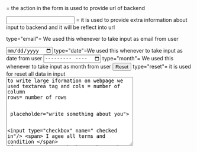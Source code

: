 <form action="enter url of backend"> = the action in the form is used to provide url of 
backend

<input type="email" name="email id"/> = it is used to provide extra information about 
input to backend and it will be reflect into url

 
type="email"= We used this whenever to take input as email from user


<input type="date" name="dob"/>
type="date"=We used this whenever to take input as date from user

<input type="month"/>
type="month"= We used this whenever to take input as month from user


<input type="reset"/>
type="reset"= it is used for reset all data in input


<textarea cols="40" rows="12">
to write large iformation on webpage we used textarea tag and cols = number of column
rows= number of rows


 placeholder="write something about you">


<input type="checkbox" name=" checked in"/> <span> I agee all terms and condition </span>
if we want user to check some boxes then we used type="checkbox" in the input tag




<input type="radio"
when we want radio button in our webpage we used type="radio"


 name="any name"/>
name of all radio button should be same so that only one radio button will be selected
